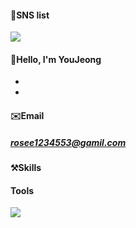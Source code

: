 #### 💙SNS list
<a href="https://hu-studyrecord.tistory.com/" target="_blank"><img src="https://img.shields.io/badge/Blog-84A8AD?style=flat-square&logo=Tistory&logoColor=white"/></a> 

#### 🪪Hello, I'm YouJeong
- 
- 

#### ✉️Email
##### rosee1234553@gamil.com

#### ⚒️Skills

#### Tools

<img src="https://img.shields.io/badge/아이콘내용-바탕색?style=flat&logo=로고이름&logoColor=white"/>


<!--
**jeong-sys/jeong-sys** is a ✨ _special_ ✨ repository because its `README.md` (this file) appears on your GitHub profile.

Here are some ideas to get you started:

- 🔭 I’m currently working on ...
- 🌱 I’m currently learning ...
- 👯 I’m looking to collaborate on ...
- 🤔 I’m looking for help with ...
- 💬 Ask me about ...
- 📫 How to reach me: ...
- 😄 Pronouns: ...
- ⚡ Fun fact: ...
-->

</div>
